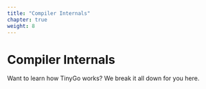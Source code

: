 ```yaml
---
title: "Compiler Internals"
chapter: true
weight: 8
---
```


# Compiler Internals

Want to learn how TinyGo works? We break it all down for you here.
